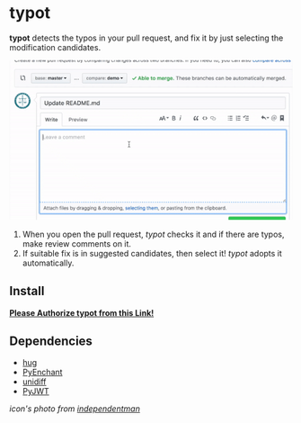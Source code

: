 # typot

**typot** detects the typos in your pull request, and fix it by just selecting the modification candidates.

![typot.gif](./docs/typot.gif)

1. When you open the pull request, *typot* checks it and if there are typos, make review comments on it.
2. If suitable fix is in suggested candidates, then select it! *typot* adopts it automatically. 

## Install

**[Please Authorize typot from this Link!](https://github.com/apps/typot)**

## Dependencies

* [hug](http://www.hug.rest/)
* [PyEnchant](http://pythonhosted.org/pyenchant/)
* [unidiff](https://github.com/matiasb/python-unidiff)
* [PyJWT](https://github.com/jpadilla/pyjwt)

*icon's photo from [independentman](https://flic.kr/p/2mHSE)*
